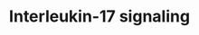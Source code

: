 ---
annotations:
- type: Pathway Ontology
  value: interleukin-17 family mediated signaling pathway
authors:
- ReactomeTeam
- Mkutmon
description: Interleukin-17 (IL17) is a family of cytokines (Kawaguchi et al. 2004,
  Gu et al. 2013). IL17A, the founding member of the family is able to induce the
  production of other cytokines and chemokines, such as IL6, IL8, and granulocyte
  colony-stimulating factor (G-CSF) in a variety of cell types, including activated
  T-cells. It plays a pivotal role in host defenses in response to microbial infection
  and is involved in the pathogenesis of autoimmune diseases and allergic syndromes.
  IL17 activates several downstream signaling pathways including NFkB, MAPKs and C/EBPs,
  inducing the expression of antibacterial peptides, proinflammatory chemokines and
  cytokines and matrix metalloproteases (MMPs). IL17 can stabilize the mRNA of genes
  induced by TNF-alpha. IL17 signal transduction is mediated by the cytosolic adaptor
  molecule ACT1 (also known as CIKS).<br><br>The receptor for IL17D is unknown (Gu
  et al. 2013).  View original pathway at [http://www.reactome.org/PathwayBrowser/#DIAGRAM=448424
  Reactome].
last-edited: 2021-01-25
organisms:
- Homo sapiens
redirect_from:
- /index.php/Pathway:WP3820
- /instance/WP3820
schema-jsonld:
- '@context': https://schema.org/
  '@id': https://wikipathways.github.io/pathways/WP3820.html
  '@type': Dataset
  creator:
    '@type': Organization
    name: WikiPathways
  description: Interleukin-17 (IL17) is a family of cytokines (Kawaguchi et al. 2004,
    Gu et al. 2013). IL17A, the founding member of the family is able to induce the
    production of other cytokines and chemokines, such as IL6, IL8, and granulocyte
    colony-stimulating factor (G-CSF) in a variety of cell types, including activated
    T-cells. It plays a pivotal role in host defenses in response to microbial infection
    and is involved in the pathogenesis of autoimmune diseases and allergic syndromes.
    IL17 activates several downstream signaling pathways including NFkB, MAPKs and
    C/EBPs, inducing the expression of antibacterial peptides, proinflammatory chemokines
    and cytokines and matrix metalloproteases (MMPs). IL17 can stabilize the mRNA
    of genes induced by TNF-alpha. IL17 signal transduction is mediated by the cytosolic
    adaptor molecule ACT1 (also known as CIKS).<br><br>The receptor for IL17D is unknown
    (Gu et al. 2013).  View original pathway at [http://www.reactome.org/PathwayBrowser/#DIAGRAM=448424
    Reactome].
  keywords:
  - IL17C dimer
  - 'IL17A '
  - 'IL17RE '
  - IL17RB
  - MAPK1/MAPK3
  - IL17RE
  - 'IL17RC '
  - IL17A dimer,L17F
  - activation
  - IL17C
  - IL25
  - dimer:IL17RA:IL17RB
  - MAP kinase
  - dimer:IL17RA:IL17RE
  - IL17RA:IL17RC:IL17A
  - 'IL25 '
  - IL25 dimer
  - 'IL17C '
  - 'IL17F '
  - signaling
  - 'IL17RA '
  - dimer,L17F
  - 'IL17RB '
  - dimer,IL17A:IL17F
  - IL17RA
  - IL17RC
  license: CC0
  name: Interleukin-17 signaling
seo: CreativeWork
title: Interleukin-17 signaling
wpid: WP3820
---